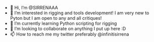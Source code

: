 - 👋 Hi, I’m @SIRRENAAA
- 👀 I’m interested in rigging and tools development! I am very new to Pyton but I am open to any and all critiques! 
- 🌱 I’m currently learning Python scripting for rigging
- 💞️ I’m looking to collaborate on anything I put up here :D 
- 📫 How to reach me my twitter preferably @infinitisirrena

<!---
SIRRENAAA/SIRRENAAA is a ✨ special ✨ repository because its `README.md` (this file) appears on your GitHub profile.
You can click the Preview link to take a look at your changes.
--->
